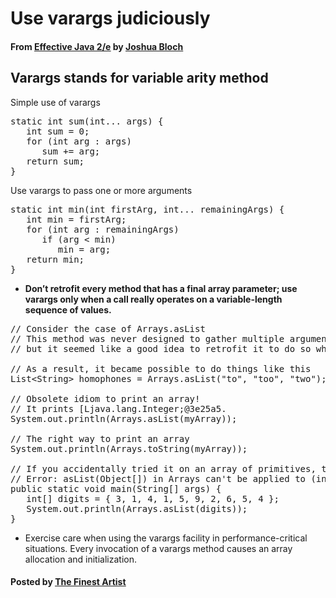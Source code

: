 # Use varargs judiciously

#### From <u>[Effective Java 2/e](https://books.google.co.kr/books/about/Effective_Java.html?id=ka2VUBqHiWkC&hl=en)</u> by <u>[Joshua Bloch](https://en.wikipedia.org/wiki/Joshua_Bloch)</u>

## Varargs stands for variable arity method

Simple use of varargs
<pre class="prettyprint">
static int sum(int... args) {
   int sum = 0;
   for (int arg : args)
      sum += arg;
   return sum;
}
</pre>

Use varargs to pass one or more arguments
<pre class="prettyprint">
static int min(int firstArg, int... remainingArgs) {
   int min = firstArg;
   for (int arg : remainingArgs)
      if (arg &lt; min)
         min = arg;
   return min;
}
</pre>

* **Don’t retrofit every method that has a final array parameter; use varargs only when a call really operates on a variable-length sequence of values.**

<pre class="prettyprint">
// Consider the case of Arrays.asList
// This method was never designed to gather multiple arguments into a list
// but it seemed like a good idea to retrofit it to do so when varargs were added to the platform

// As a result, it became possible to do things like this
List&lt;String&gt; homophones = Arrays.asList("to", "too", "two");

// Obsolete idiom to print an array!
// It prints [Ljava.lang.Integer;@3e25a5.
System.out.println(Arrays.asList(myArray));

// The right way to print an array
System.out.println(Arrays.toString(myArray));

// If you accidentally tried it on an array of primitives, the program wouldn’t compile
// Error: asList(Object[]) in Arrays can't be applied to (int[])
public static void main(String[] args) {
   int[] digits = { 3, 1, 4, 1, 5, 9, 2, 6, 5, 4 };
   System.out.println(Arrays.asList(digits));
}
</pre>

* Exercise care when using the varargs facility in performance-critical situations. Every invocation of a varargs method causes an array allocation and initialization.

#### Posted by <u>[The Finest Artist](http://thefinestartist.com)
